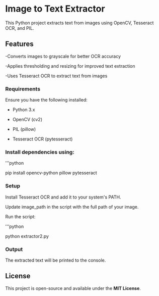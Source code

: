 # Image to Text Extractor

This Python project extracts text from images using OpenCV, Tesseract OCR, and PIL.

## Features

-Converts images to grayscale for better OCR accuracy

-Applies thresholding and resizing for improved text extraction

-Uses Tesseract OCR to extract text from images

### Requirements

Ensure you have the following installed:

- Python 3.x

- OpenCV (cv2)

- PIL (pillow)

- Tesseract OCR (pytesseract)

### Install dependencies using:
'''python

pip install opencv-python pillow pytesseract

### Setup

Install Tesseract OCR and add it to your system's PATH.

Update image_path in the script with the full path of your image.

Run the script:

'''python

python extractor2.py


### Output

The extracted text will be printed to the console.

## License

This project is open-source and available under the **MIT License**.